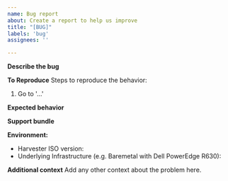 ```yaml
---
name: Bug report
about: Create a report to help us improve
title: "[BUG]"
labels: 'bug'
assignees: ''

---
```


**Describe the bug**
<!-- A clear and concise description of what the bug is. -->

**To Reproduce**
Steps to reproduce the behavior:
1. Go to '...'

**Expected behavior**
<!-- A clear and concise description of what you expected to happen. -->

**Support bundle**
<!-- You can generate a support bundle in the bottom of Harvester UI. It includes logs and configurations that help diagnose the issue.  -->


**Environment:**
 - Harvester ISO version: 
 - Underlying Infrastructure (e.g. Baremetal with Dell PowerEdge R630):

**Additional context**
Add any other context about the problem here.
